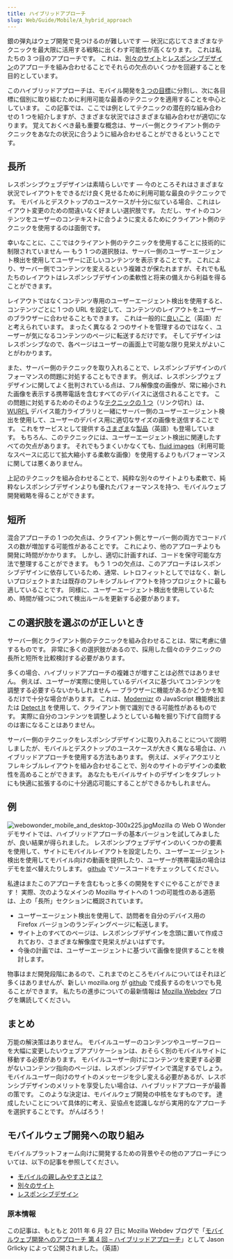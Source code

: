 ```yaml
---
title: ハイブリッドアプローチ
slug: Web/Guide/Mobile/A_hybrid_approach
---
```

銀の弾丸はウェブ開発で見つけるのが難しいです — 状況に応じてさまざまなテクニックを最大限に活用する戦略に出くわす可能性が高くなります。 これは私たちの 3 つ目のアプローチです。 これは、[別々のサイト](/ja/docs/Web/Guide/Mobile/Separate_sites)と[レスポンシブデザイン](/ja/docs/Web_Development/Mobile/Responsive_design)のアプローチを組み合わせることでそれらの欠点のいくつかを回避することを目的としています。

このハイブリッドアプローチは、モバイル開発を[3 つの目標](/ja/docs/Web/Guide/Mobile/Mobile-friendliness)に分割し、次に各目標に個別に取り組むために利用可能な最善のテクニックを適用することを中心としています。 この記事では、ここでは例としてテクニックの潜在的な組み合わせの 1 つを紹介しますが、さまざまな状況ではさまざまな組み合わせが適切になります。 覚えておくべき最も重要な概念は、サーバー側とクライアント側のテクニックをあなたの状況に合うように組み合わせることができるということです。

## 長所

レスポンシブウェブデザインは素晴らしいです — 今のところそれはさまざまな状況でレイアウトをできるだけ良く見せるために利用可能な最良のテクニックです。 モバイルとデスクトップのユースケースが十分に似ている場合、これはレイアウト変更のための間違いなく好ましい選択肢です。 ただし、サイトのコンテンツをユーザーのコンテキストに合うように変えるためにクライアント側のテクニックを使用するのは面倒です。

幸いなことに、ここではクライアント側のテクニックを使用することに技術的に制限されていません — もう 1 つの選択肢は、サーバー側のユーザーエージェント検出を使用してユーザーに正しいコンテンツを表示することです。 これにより、サーバー側でコンテンツを変えるという複雑さが保たれますが、それでも私たちのレイアウトはレスポンシブデザインの柔軟性と将来の備えから利益を得ることができます。

レイアウトではなくコンテンツ専用のユーザーエージェント検出を使用すると、コンテンツごとに 1 つの URL を設定して、コンテンツのレイアウトをユーザーのブラウザーに合わせることもできます。 これは一般的に[良いこと](http://www.w3.org/TR/mobile-bp/#OneWeb)（英語）だと考えられています。 まったく異なる 2 つのサイトを管理するのではなく、ユーザーが気になるコンテンツのページに転送するだけです。 そしてデザインはレスポンシブなので、各ページはユーザーの画面上で可能な限り見栄えがよいことがわかります。

また、サーバー側のテクニックを取り入れることで、レスポンシブデザインのパフォーマンスの問題に対処することもできます。 例えば、レスポンシブウェブデザインに関してよく批判されている点は、フル解像度の画像が、常に縮小された画像を表示する携帯電話を含むすべてのデバイスに送信されることです。 この問題に対処するためのそのような[テクニックの 1 つ](http://wurfl.sourceforge.net/utilities/imageserver.php)（リンク切れ）は、[WURFL](http://wurfl.sourceforge.net/) デバイス能力ライブラリと一緒にサーバー側のユーザーエージェント検出を使用して、ユーザーのデバイス用に適切なサイズの画像を送信することです。 これをサービスとして提供する[さまざま](http://imgble.com/)な[製品](http://www.sencha.com/products/io/)（英語）も登場しています。 もちろん、このテクニックには、ユーザーエージェント検出に関連したすべての欠点があります。 それでもうまくいかなくても、[fluid images](http://unstoppablerobotninja.com/entry/fluid-images/)（利用可能なスペースに応じて拡大縮小する柔軟な画像）を使用するよりもパフォーマンスに関しては悪くありません。

上記のテクニックを組み合わせることで、純粋な別々のサイトよりも柔軟で、純粋なレスポンシブデザインよりも優れたパフォーマンスを持つ、モバイルウェブ開発戦略を得ることができます。

## 短所

混合アプローチの 1 つの欠点は、クライアント側とサーバー側の両方でコードパスの数が増加する可能性があることです。 これにより、他のアプローチよりも開発に時間がかかります。 しかし、適切に計画すれば、コードを保守可能な方法で整理することができます。 もう 1 つの欠点は、このアプローチはレスポンシブデザインに依存しているため、通常、レトロフィットとしてではなく、新しいプロジェクトまたは既存のフレキシブルレイアウトを持つプロジェクトに最も適していることです。 同様に、ユーザーエージェント検出を使用しているため、時間が経つにつれて検出ルールを更新する必要があります。

## この選択肢を選ぶのが正しいとき

サーバー側とクライアント側のテクニックを組み合わせることは、常に考慮に値するものです。 非常に多くの選択肢があるので、採用した個々のテクニックの長所と短所を比較検討する必要があります。

多くの場合、ハイブリッドアプローチの複雑さが増すことは必然ではありません。 例えば、ユーザーが実際に使用しているデバイスに基づいてコンテンツを調整する必要すらないかもしれません — ブラウザーに機能があるかどうかを知るだけで十分な場合があります。 これは、[Modernizr](http://www.modernizr.com/docs/#s2) の JavaScript 機能検出または [Detect It](https://github.com/rafrex/detect-it) を使用して、クライアント側で識別できる可能性があるものです。 実際に自分のコンテンツを調整しようとしている軸を掘り下げて自問するのは害になることはありません。

サーバー側のテクニックをレスポンシブデザインに取り入れることについて説明しましたが、モバイルとデスクトップのユースケースが大きく異なる場合は、ハイブリッドアプローチを使用する方法もあります。 例えば、メディアクエリとフレキシブルレイアウトを組み合わせることで、別々のサイトのデザインの柔軟性を高めることができます。 あなたもモバイルサイトのデザインをタブレットにも快適に拡張するのに十分適応可能にすることができるかもしれません。

## 例

![webowonder_mobile_and_desktop-300x225.jpg](webowonder_mobile_and_desktop-300x225.jpg)Mozilla の Web O Wonder デモサイトでは、ハイブリッドアプローチの基本バージョンを試してみましたが、良い結果が得られました。 レスポンシブウェブデザインのいくつかの要素を使用して、サイトにモバイルレイアウトを設定したり、ユーザーエージェント検出を使用してモバイル向けの動画を提供したり、ユーザーが携帯電話の場合はデモを並べ替えたりします。 [github](https://github.com/mozilla/webowonder/) でソースコードをチェックしてください。

私達はまたこのアプローチを含むもっと多くの開発をすぐにやることができます！ 実際、次のようなメインの Mozilla サイトへの 1 つの可能性のある道筋は、上の「長所」セクションに概説されています。

- ユーザーエージェント検出を使用して、訪問者を自分のデバイス用の Firefox バージョンのランディングページに転送します。
- サイト上のすべてのページは、レスポンシブデザインを念頭に置いて作成されており、さまざまな解像度で見栄えがよいはずです。
- 今後の計画では、ユーザーエージェントに基づいて画像を提供することを検討します。

物事はまだ開発段階にあるので、これまでのところモバイルについてはそれほど多くはありませんが、新しい mozilla.org が [github](https://github.com/mozilla/bedrock) で成長するのをいつでも見ることができます。 私たちの進歩についての最新情報は [Mozilla Webdev](http://blog.mozilla.com/webdev/) ブログを購読してください。

## まとめ

万能の解決策はありません。 モバイルユーザーのコンテンツやユーザーフローを大幅に変更したいウェブアプリケーションは、おそらく別のモバイルサイトに移動する必要があります。 モバイルユーザー向けにコンテンツを変更する必要がないコンテンツ指向のページは、レスポンシブデザインで満足するでしょう。 モバイルユーザー向けのサイトのメッセージを少し変える必要があるが、レスポンシブデザインのメリットを享受したい場合は、ハイブリッドアプローチが最善の策です。 このような決定は、モバイルウェブ開発の中核をなすものです。 達成したいことについて具体的に考え、妥協点を認識しながら実用的なアプローチを選択することです。 がんばろう！

## モバイルウェブ開発への取り組み

モバイルプラットフォーム向けに開発するための背景やその他のアプローチについては、以下の記事を参照してください。

- [モバイルの親しみやすさとは？](/ja/docs/Web/Guide/Mobile/Mobile-friendliness)
- [別々のサイト](/ja/docs/Web/Guide/Mobile/Separate_sites)
- [レスポンシブデザイン](/ja/docs/Web_Development/Mobile/Responsive_design)

### 原本情報

この記事は、もともと 2011 年 6 月 27 日に Mozilla Webdev ブログで「[モバイルウェブ開発へのアプローチ 第 4 回 – ハイブリッドアプローチ](http://blog.mozilla.com/webdev/2011/06/27/approaches-to-mobile-web-development-part-4-%E2%80%93-a-hybrid-approach/)」として Jason Grlicky によって公開されました。（英語）
